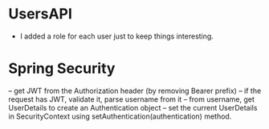 # UsersAPI

- I added a role for each user just to keep things interesting.

# Spring Security

– get JWT from the Authorization header (by removing Bearer prefix)
– if the request has JWT, validate it, parse username from it
– from username, get UserDetails to create an Authentication object
– set the current UserDetails in SecurityContext using setAuthentication(authentication) method.


